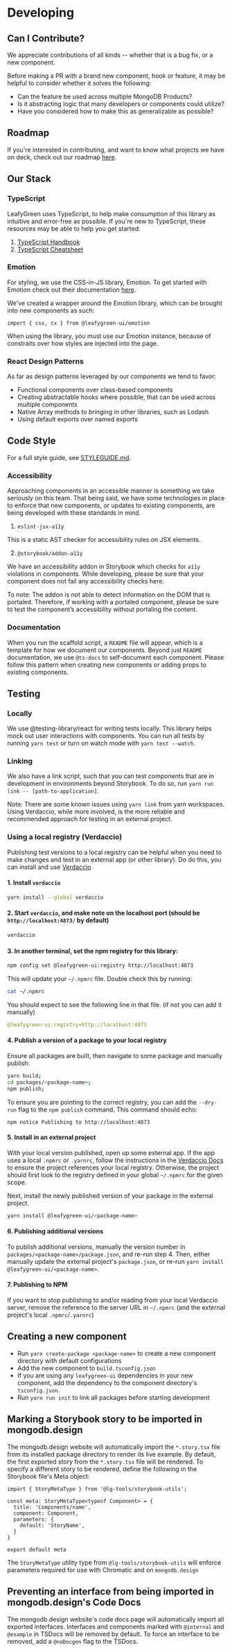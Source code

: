 # Developing

## Can I Contribute?

We appreciate contributions of all kinds -- whether that is a bug fix, or a new component.

Before making a PR with a brand new component, hook or feature, it may be helpful to consider whether it solves the following:

- Can the feature be used across multiple MongoDB Products?
- Is it abstracting logic that many developers or components could utilize?
- Have you considered how to make this as generalizable as possible?

## Roadmap

If you're interested in contributing, and want to know what projects we have on deck, check out our roadmap [here](https://wiki.corp.mongodb.com/display/DESIGN/Design+Systems).

## Our Stack

### TypeScript

LeafyGreen uses TypeScript, to help make consumption of this library as intuitive and error-free as possible. If you're new to TypeScript, these resources may be able to help you get started:

1. [TypeScript Handbook](https://www.typescriptlang.org/docs/handbook/basic-types.html)
2. [TypeScript Cheatsheet](https://github.com/typescript-cheatsheets/react-typescript-cheatsheet)

### Emotion

For styling, we use the CSS-in-JS library, Emotion. To get started with Emotion check out their documentation [here](https://emotion.sh/docs/introduction).

We've created a wrapper around the Emotion library, which can be brought into new components as such:

`import { css, cx } from @leafygreen-ui/emotion`

When using the library, you must use our Emotion instance, because of constraits over how styles are injected into the page.

### React Design Patterns

As far as design patterns leveraged by our components we tend to favor:

- Functional components over class-based components
- Creating abstractable hooks where possible, that can be used across multiple components
- Native Array methods to bringing in other libraries, such as Lodash
- Using default exports over named exports

## Code Style

For a full style guide, see [STYLEGUIDE.md](./STYLEGUIDE.md).

### Accessibility

Approaching components in an accessible manner is something we take seriously on this team. That being said, we have some technologies in place to enforce that new components, or updates to existing components, are being developed with these standards in mind.

1. `eslint-jsx-a11y`

This is a static AST checker for accessibility rules on JSX elements.

2.  `@storybook/addon-a11y`

We have an accessibility addon in Storybook which checks for `a11y` violations in components. While developing, please be sure that your component does not fail any accessibility checks here.

To note: The addon is not able to detect information on the DOM that is portaled. Therefore, if working with a portaled component, please be sure to test the component’s accessibility without portaling the content.

### Documentation

When you run the scaffold script, a `README` file will appear, which is a template for how we document our components. Beyond just `README` documentation, we use `@ts-docs` to self-document each component. Please follow this pattern when creating new components or adding props to existing components.

## Testing

### Locally

We use @testing-library/react for writing tests locally. This library helps mock out user interactions with components. You can run all tests by running `yarn test` or turn on watch mode with `yarn test --watch`.

### Linking

We also have a link script, such that you can test components that are in development in environments beyond Storybook. To do so, run `yarn run link -- [path-to-application]`.

Note: There are some known issues using `yarn link` from yarn workspaces. Using Verdaccio, while more involved, is the more reliable and recommended approach for testing in an external project.

### Using a local registry (Verdaccio)

Publishing test versions to a local registry can be helpful when you need to make changes and test in an external app (or other library). Do do this, you can install and use [Verdaccio](https://verdaccio.org/)

#### 1. Install `verdaccio`

```bash
yarn install --global verdaccio
```

#### 2. Start `verdaccio`, and make note on the localhost port (should be `http://localhost:4873/` by default)

```bash
verdaccio
```

#### 3. In another terminal, set the npm registry for this library:

```bash
npm config set @leafygreen-ui:registry http://localhost:4873
```

This will update your `~/.npmrc` file. Double check this by running:

```bash
cat ~/.npmrc
```

You should expect to see the following line in that file. (if not you can add it manually)

```yml
@leafygreen-ui:registry=http://localhost:4873
```

#### 4. Publish a version of a package to your local registry

Ensure all packages are built, then navigate to some package and manually publish:

```bash
yarn build;
cd packages/<package-name>;
npm publish;
```

To ensure you are pointing to the correct registry, you can add the `--dry-run` flag to the `npm publish` command. This command should echo:

```
npm notice Publishing to http://localhost:4873
```

#### 5. Install in an external project

With your local version published, open up some external app. If the app uses a local `.npmrc` or `.yarnrc`, follow the instructions in the [Verdaccio Docs](https://verdaccio.org/docs/setup-npm) to ensure the project references your local registry. Otherwise, the project should first look to the registry defined in your global `~/.npmrc` for the given scope.

Next, install the newly published version of your package in the external project.

```bash
yarn install @leafygreen-ui/<package-name>
```

#### 6. Publishing additional versions

To publish additional versions, manually the version number in `packages/<package-name>/package.json`, and re-run step 4. Then, either manually update the external project's `package.json`, or re-run `yarn install @leafygreen-ui/<package-name>`.

#### 7. Publishing to NPM

If you want to stop publishing to and/or reading from your local Verdaccio server, remove the reference to the server URL in `~/.npmrc` (and the external project's local `.npmrc`/`.yarnrc`)

## Creating a new component

- Run `yarn create-package <package-name>` to create a new component directory with default configurations
- Add the new component to `build.tsconfig.json`
- If you are using any `leafygreen-ui` dependencies in your new component, add the dependency to the component directory's `tsconfig.json`.
- Run `yarn run init` to link all packages before starting development

## Marking a Storybook story to be imported in mongodb.design

The mongodb.design website will automatically import the `*.story.tsx` file from its installed package directory to render its live example. By default, the first exported story from the `*.story.tsx` file will be rendered. To specify a different story to be rendered, define the following in the Storybook file's Meta object:

```
import { StoryMetaType } from '@lg-tools/storybook-utils';

const meta: StoryMetaType<typeof Component> = {
  title: 'Components/name',
  component: Component,
  parameters: {
    default: 'StoryName',
  }
}

export default meta
```

The `StoryMetaType` utility type from `@lg-tools/storybook-utils` will enforce parameters required for use with Chromatic and on `mongodb.design`

## Preventing an interface from being imported in mongodb.design's Code Docs

The mongodb.design website's code docs page will automatically import all exported interfaces. Interfaces and components marked with `@internal` and `@example` in TSDocs will be removed by default. To force an interface to be removed, add a `@noDocgen` flag to the TSDocs.
